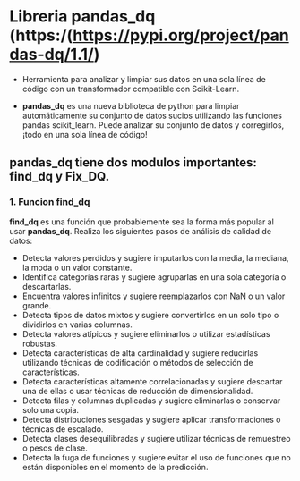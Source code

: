 # Libreria pandas_dq (https:/(https://pypi.org/project/pandas-dq/1.1/)

- Herramienta para analizar y limpiar sus datos en una sola línea de código con un transformador compatible con Scikit-Learn.

- **pandas_dq** es una nueva biblioteca de python para limpiar automáticamente su conjunto de datos sucios utilizando las funciones pandas scikit_learn. Puede analizar su conjunto de datos y corregirlos, ¡todo en una sola línea de código!

## pandas_dq tiene dos modulos importantes: find_dq y Fix_DQ.

### 1. Funcion find_dq

**find_dq** es una función que probablemente sea la forma más popular al usar **pandas_dq**. Realiza los siguientes pasos de análisis de calidad de datos:

- Detecta valores perdidos y sugiere imputarlos con la media, la mediana, la moda o un valor constante.
- Identifica categorías raras y sugiere agruparlas en una sola categoría o descartarlas.
- Encuentra valores infinitos y sugiere reemplazarlos con NaN o un valor grande.
- Detecta tipos de datos mixtos y sugiere convertirlos en un solo tipo o dividirlos en varias columnas.
- Detecta valores atípicos y sugiere eliminarlos o utilizar estadísticas robustas.
- Detecta características de alta cardinalidad y sugiere reducirlas utilizando técnicas de codificación o métodos de selección de características.
- Detecta características altamente correlacionadas y sugiere descartar una de ellas o usar técnicas de reducción de dimensionalidad.
- Detecta filas y columnas duplicadas y sugiere eliminarlas o conservar solo una copia.
- Detecta distribuciones sesgadas y sugiere aplicar transformaciones o técnicas de escalado.
- Detecta clases desequilibradas y sugiere utilizar técnicas de remuestreo o pesos de clase.
- Detecta la fuga de funciones y sugiere evitar el uso de funciones que no están disponibles en el momento de la predicción.
